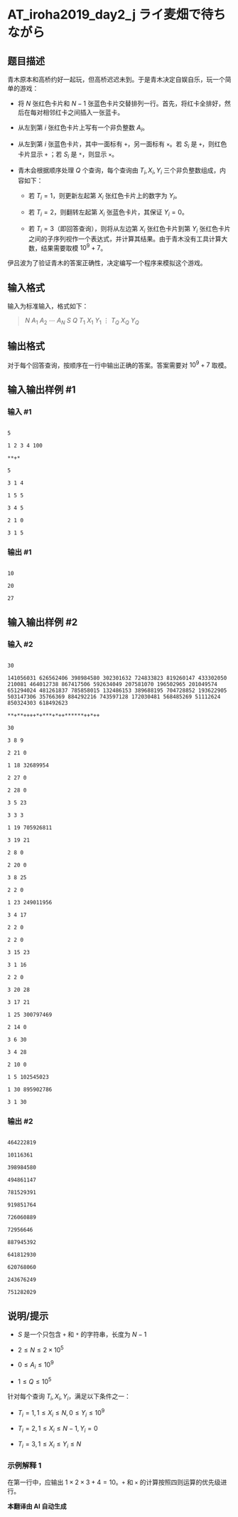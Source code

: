 # AT_iroha2019_day2_j ライ麦畑で待ちながら

## 题目描述

青木原本和高桥约好一起玩，但高桥迟迟未到。于是青木决定自娱自乐，玩一个简单的游戏：

- 将 $N$ 张红色卡片和 $N-1$ 张蓝色卡片交替排列一行。首先，将红卡全排好，然后在每对相邻红卡之间插入一张蓝卡。
- 从左到第 $i$ 张红色卡片上写有一个非负整数 $A_i$。
- 从左到第 $i$ 张蓝色卡片，其中一面标有 `+`，另一面标有 `×`。若 $S_i$ 是 `+`，则红色卡片显示 `+` ；若 $S_i$ 是 `*`，则显示 `×`。
- 青木会根据顺序处理 $Q$ 个查询，每个查询由 $T_i, X_i, Y_i$ 三个非负整数组成，内容如下：
  - 若 $T_i = 1$，则更新左起第 $X_i$ 张红色卡片上的数字为 $Y_i$。
  - 若 $T_i = 2$，则翻转左起第 $X_i$ 张蓝色卡片，其保证 $Y_i = 0$。
  - 若 $T_i = 3$（即回答查询），则将从左边第 $X_i$ 张红色卡片到第 $Y_i$ 张红色卡片之间的子序列视作一个表达式，并计算其结果。由于青木没有工具计算大数，结果需要取模 $10^9 + 7$。

伊吕波为了验证青木的答案正确性，决定编写一个程序来模拟这个游戏。

## 输入格式

输入为标准输入，格式如下：

> $N$ $A_1$ $A_2$ $\cdots$ $A_N$ $S$ $Q$ $T_1$ $X_1$ $Y_1$ $\vdots$ $T_Q$ $X_Q$ $Y_Q$

## 输出格式

对于每个回答查询，按顺序在一行中输出正确的答案。答案需要对 $10^9 + 7$ 取模。

## 输入输出样例 #1

### 输入 #1

```
5
1 2 3 4 100
**+*
5
3 1 4
1 5 5
3 4 5
2 1 0
3 1 5
```

### 输出 #1

```
10
20
27
```

## 输入输出样例 #2

### 输入 #2

```
30
141056031 626562406 398984580 302301632 724833823 819260147 433302050 210081 464012738 867417506 592634049 207581070 196502965 201049574 651294024 481261837 785858015 132486153 389688195 704728852 193622905 503147306 35766369 884292216 743597128 172030481 568485269 51112624 850324303 618492623
**+**++++*+***+*++******++*++
30
3 8 9
2 21 0
1 18 32689954
2 27 0
2 28 0
3 5 23
3 3 3
1 19 705926811
3 19 21
2 8 0
2 20 0
3 8 25
2 2 0
1 23 249011956
3 4 17
2 2 0
2 2 0
3 15 23
3 1 16
2 2 0
3 20 28
3 17 21
1 25 300797469
2 14 0
3 6 30
3 4 28
2 10 0
1 5 102545023
1 30 895902786
3 1 30
```

### 输出 #2

```
464222819
10116361
398984580
494861147
781529391
919851764
726060889
72956646
887945392
641812930
620768060
243676249
751282029
```

## 说明/提示

- $S$ 是一个只包含 `+` 和 `*` 的字符串，长度为 $N-1$
- $2 \leq N \leq 2 \times 10^5$
- $0 \leq A_i \leq 10^9$
- $1 \leq Q \leq 10^5$
  
针对每个查询 $T_i, X_i, Y_i$，满足以下条件之一：
- $T_i = 1, 1 \leq X_i \leq N, 0 \leq Y_i \leq 10^9$
- $T_i = 2, 1 \leq X_i \leq N - 1, Y_i = 0$
- $T_i = 3, 1 \leq X_i \leq Y_i \leq N$

### 示例解释 1

在第一行中，应输出 $1 \times 2 \times 3 + 4 = 10$。`+` 和 `×` 的计算按照四则运算的优先级进行。

 **本翻译由 AI 自动生成**